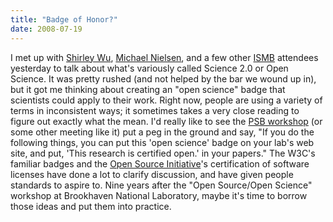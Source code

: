 ```yaml
---
title: "Badge of Honor?"
date: 2008-07-19
---
```

I met up with <a href="http://onebiglab.blogspot.com/">Shirley Wu</a>, <a href="http://michaelnielsen.org">Michael Nielsen</a>, and a few other <a href="http://www.iscb.org/ismb2008/">ISMB</a> attendees yesterday to talk about what's variously called Science 2.0 or Open Science.  It was pretty rushed (and not helped by the bar we wound up in), but it got me thinking about creating an "open science" badge that scientists could apply to their work. Right now, people are using a variety of terms in inconsistent ways; it sometimes takes a very close reading to figure out exactly what the mean.  I'd really like to see the <a href="http://psb.stanford.edu/cfp-opensci.html">PSB workshop</a> (or some other meeting like it) put a peg in the ground and say, "If you do the following things, you can put this 'open science' badge on your lab's web site, and put, 'This research is certified open.' in your papers." The W3C's familiar badges and the <a href="http://www.opensource.org/">Open Source Initiative</a>'s certification of software licenses have done a lot to clarify discussion, and have given people standards to aspire to. Nine years after the "Open Source/Open Science" workshop at Brookhaven National Laboratory, maybe it's time to borrow those ideas and put them into practice.
